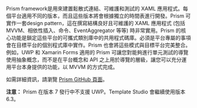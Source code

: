 ﻿Prism framework是用來建置鬆散式連結、可維護和測試的 XAML 應用程式。每個平台適用不同的版本，而且這些版本將會根據獨立的時間表進行開發。Prism 可實作一套design pattern，這在撰寫結構良好且可維護的 XAML 應用程式 (包括 MVVM、相依性插入、命令、EventAggregator 等等) 時非常實用。Prism 的核心功能是鎖定這些平台的可攜式類別庫中的共用程式碼庫。必須是平台專屬的事項會在目標平台的個別程式庫中實作。Prism 也會將這些模式與目標平台完美整合。例如，UWP 和 Xamarin Forms 適用的 Prism 可讓您對能夠進行單元測試的導覽使用抽象概念，而不是在平台概念和 API 之上用於導覽的層級，讓您可以充分運用平台本身提供的功能，以 MVVM 的方式完成。

如需詳細資訊，請瀏覽 [Prism GitHub 頁面](https://github.com/PrismLibrary/Prism)。

**注意：** Prism 在版本 7 發行中不支援 UWP。Template Studio 會繼續使用版本 6.3。
